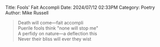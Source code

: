 Title: Fools' Fait Accompli
Date: 2024/07/12 02:33PM
Category: Poetry
Author: Mike Russell

> Death will come—fait accompli<br>
> Puerile fools think "none will stop me"<br>
> A perfidy on nature—a deflection this<br>
> Never their bliss will ever they wist

